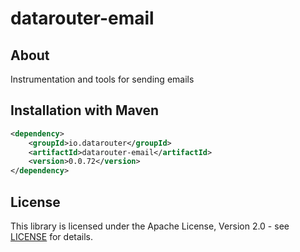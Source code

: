 # datarouter-email
## About
Instrumentation and tools for sending emails

## Installation with Maven

```xml
<dependency>
	<groupId>io.datarouter</groupId>
	<artifactId>datarouter-email</artifactId>
	<version>0.0.72</version>
</dependency>
```

## License

This library is licensed under the Apache License, Version 2.0 - see [LICENSE](../LICENSE) for details.
